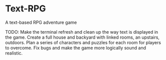 # Text-RPG
A text-based RPG adventure game

TODO:
Make the terminal refresh and clean up the way text is displayed in the game.
Create a full house and backyard with linked rooms, an upstairs, outdoors.
Plan a series of characters and puzzles for each room for players to overcome.
Fix bugs and make the game more logically sound and realistic.
